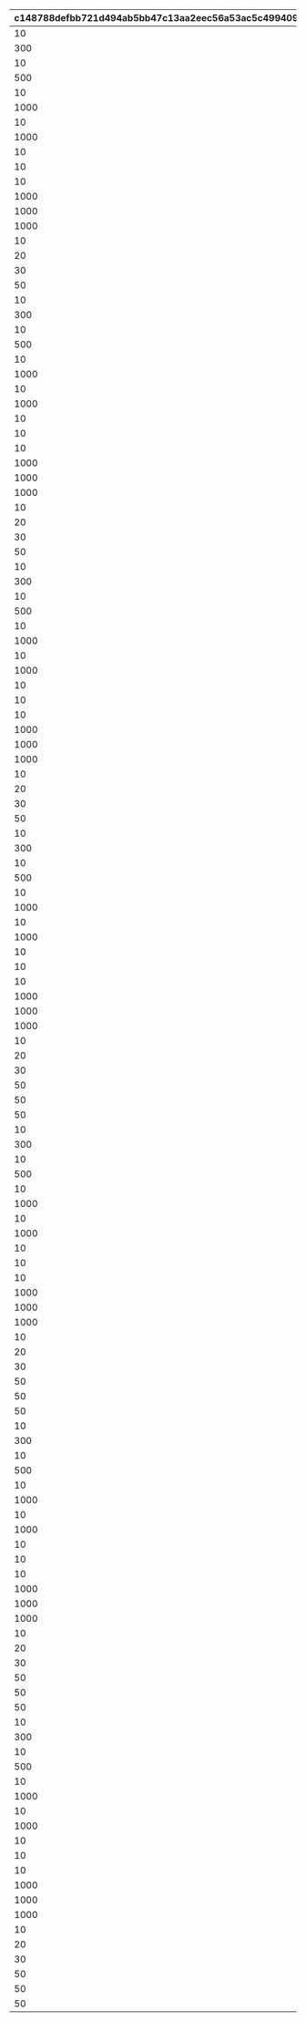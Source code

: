 |c148788defbb721d494ab5bb47c13aa2eec56a53ac5c49940919259b5a47a0db|71b584d6bfab77a32e5feb919fc0e31e143ebf28125373e89442b66bc311d101|ef51933a5170c05f7ee1ccd522cc7264812629a4730b49c8827f2ee675b5214a|ff0d9e4eb9622ae7eb376cf1ecda1f187a513baecae135e89ec7a0a14bd193c8|7f34dca94a7f1e7c2447532a6c905de262c8176fe22cec23c7af67ee16f46ae0|2f67df7cf9f7df85da9723d0ba4d91a5fb62b8ea6cd38534e07e11778cf1a725|a26a761a645ae41e2c1230ac113deb66e48683752ac04494932258b402710c29|e43632a18561a2eafaf22357b40449fce51b029f7f8b75aaed7245ee19f55ce8|e141896861a8da9302f1b0121653e1827c9298faf72ee77ccc511827f78ad89b|2857dd92c211c75b6fd709d9dfdd49d80362d5ff184463f6e8719908c795382b|8bd4f82ce0873621aae5dd028acc9f9c99157afee26c671d86d1b8131a9bfa04|0d2ff67d882ffd683e203f89582fb8b42be4d561d994b11b6445cb019a851db9|b888e0d54941a2cd0aa3169a3cb3ae0c731494d04ed97acf8b58ce900bf42676|580c047c227aab0da0f3fccb42b80f8bc8d678dbfb122a64330b0ffdd16108f7|f47bc492324f120253561c0a9b7011e1e2d7d28232d21093b8cd63e63e8d4f04|11b1fb0d3fe0a43722ee14179449133667b4603c62d36a6c280e35ccaead01c1|66a2104ff0edad65607e1dc2f5722fe0b5eaedd290ce9c7d735d861d0b1e900a|d3fe1e9b7443b2f00ef17e648f5b62a8be17ce9492de2df0db36a5e3efd27dad|cef4bffe90c0ac6f9d9bebf5f43562e943c25c4bfe0bb7116fe8985cb2d0ed7a|
| --- | --- | --- | --- | --- | --- | --- | --- | --- | --- | --- | --- | --- | --- | --- | --- | --- | --- | --- |
|10|25102|92407|1000|25014|0|240701|2|abyss_reward_icon_masterpieces_piece|25021|0|2|0|1000|200|2|25015|1000000000|2|
|300|25021|92407|1000|25012|0|240702|2|abyss_reward_icon_astralshard|25011|0|2|0|1000|1000|2|25013|2000000000|2|
|10|25102|92407|1000|25014|0|240703|2|abyss_reward_icon_masterpieces_piece|25021|0|2|0|1000|500|2|25015|3000000000|2|
|500|25021|92407|1000|25012|0|240704|2|abyss_reward_icon_astralshard|25011|0|2|0|1000|1000|2|25013|4000000000|2|
|10|25102|92407|1000|25014|0|240705|2|abyss_reward_icon_masterpieces_piece|25021|0|2|0|1000|1000|2|25015|5000000000|2|
|1000|25021|92407|1000|25012|0|240706|2|abyss_reward_icon_astralshard|25011|0|2|0|1000|1000|2|25013|6000000000|2|
|10|25102|92407|3000|25014|0|240707|2|abyss_reward_icon_masterpieces_piece|25021|0|2|0|3000|1000|2|25015|7000000000|2|
|1000|25021|92407|3000|25012|0|240708|2|abyss_reward_icon_astralshard|25011|0|2|0|3000|3000|2|25013|8000000000|2|
|10|25102|92407|3000|25014|0|240709|2|abyss_reward_icon_masterpieces_piece|25021|0|2|0|3000|1000|2|25015|9000000000|2|
|10|25102|92407|3000|25011|0|240710|2|abyss_reward_icon_masterpieces_piece|25021|0|2|0|3000|1000|2|25012|10000000000|2|
|10|25102|92407|3000|25013|0|240711|2|abyss_reward_icon_masterpieces_piece|25021|0|2|0|3000|1000|2|25015|12000000000|2|
|1000|25021|92407|3000|25012|0|240712|2|abyss_reward_icon_astralshard|25011|0|2|0|3000|3000|2|25014|16000000000|2|
|1000|25021|92407|3000|25014|0|240713|2|abyss_reward_icon_astralshard|25013|0|2|0|3000|3000|2|25015|20000000000|2|
|1000|25021|92407|3000|25012|0|240714|2|abyss_reward_icon_astralshard|25011|0|2|0|3000|3000|2|25013|25000000000|2|
|10|90005|92407|0|0|0|240715|2|abyss_reward_icon_hiseki|0|0|0|0|0|0|0|0|30000000000|0|
|20|90005|92407|0|0|0|240716|2|abyss_reward_icon_hiseki|0|0|0|0|0|0|0|0|35000000000|0|
|30|90005|92407|0|0|0|240717|2|abyss_reward_icon_hiseki|0|0|0|0|0|0|0|0|40000000000|0|
|50|90005|92407|0|0|0|240718|2|abyss_reward_icon_hiseki|0|0|0|0|0|0|0|0|50000000000|0|
|10|25102|92408|1000|25014|0|240801|2|abyss_reward_icon_masterpieces_piece|25021|0|2|0|1000|200|2|25015|1000000000|2|
|300|25021|92408|1000|25012|0|240802|2|abyss_reward_icon_astralshard|25011|0|2|0|1000|1000|2|25013|2000000000|2|
|10|25102|92408|1000|25014|0|240803|2|abyss_reward_icon_masterpieces_piece|25021|0|2|0|1000|500|2|25015|3000000000|2|
|500|25021|92408|1000|25012|0|240804|2|abyss_reward_icon_astralshard|25011|0|2|0|1000|1000|2|25013|4000000000|2|
|10|25102|92408|1000|25014|0|240805|2|abyss_reward_icon_masterpieces_piece|25021|0|2|0|1000|1000|2|25015|5000000000|2|
|1000|25021|92408|1000|25012|0|240806|2|abyss_reward_icon_astralshard|25011|0|2|0|1000|1000|2|25013|6000000000|2|
|10|25102|92408|3000|25014|0|240807|2|abyss_reward_icon_masterpieces_piece|25021|0|2|0|3000|1000|2|25015|7000000000|2|
|1000|25021|92408|3000|25012|0|240808|2|abyss_reward_icon_astralshard|25011|0|2|0|3000|3000|2|25013|8000000000|2|
|10|25102|92408|3000|25014|0|240809|2|abyss_reward_icon_masterpieces_piece|25021|0|2|0|3000|1000|2|25015|9000000000|2|
|10|25102|92408|3000|25011|0|240810|2|abyss_reward_icon_masterpieces_piece|25021|0|2|0|3000|1000|2|25012|10000000000|2|
|10|25102|92408|3000|25013|0|240811|2|abyss_reward_icon_masterpieces_piece|25021|0|2|0|3000|1000|2|25015|12000000000|2|
|1000|25021|92408|3000|25012|0|240812|2|abyss_reward_icon_astralshard|25011|0|2|0|3000|3000|2|25014|16000000000|2|
|1000|25021|92408|3000|25014|0|240813|2|abyss_reward_icon_astralshard|25013|0|2|0|3000|3000|2|25015|20000000000|2|
|1000|25021|92408|3000|25012|0|240814|2|abyss_reward_icon_astralshard|25011|0|2|0|3000|3000|2|25013|25000000000|2|
|10|90005|92408|0|0|0|240815|2|abyss_reward_icon_hiseki|0|0|0|0|0|0|0|0|30000000000|0|
|20|90005|92408|0|0|0|240816|2|abyss_reward_icon_hiseki|0|0|0|0|0|0|0|0|35000000000|0|
|30|90005|92408|0|0|0|240817|2|abyss_reward_icon_hiseki|0|0|0|0|0|0|0|0|40000000000|0|
|50|90005|92408|0|0|0|240818|2|abyss_reward_icon_hiseki|0|0|0|0|0|0|0|0|50000000000|0|
|10|25102|92409|1000|25014|0|240901|2|abyss_reward_icon_masterpieces_piece|25021|0|2|0|1000|200|2|25015|1000000000|2|
|300|25021|92409|1000|25012|0|240902|2|abyss_reward_icon_astralshard|25011|0|2|0|1000|1000|2|25013|2000000000|2|
|10|25102|92409|1000|25014|0|240903|2|abyss_reward_icon_masterpieces_piece|25021|0|2|0|1000|500|2|25015|3000000000|2|
|500|25021|92409|1000|25012|0|240904|2|abyss_reward_icon_astralshard|25011|0|2|0|1000|1000|2|25013|4000000000|2|
|10|25102|92409|1000|25014|0|240905|2|abyss_reward_icon_masterpieces_piece|25021|0|2|0|1000|1000|2|25015|5000000000|2|
|1000|25021|92409|1000|25012|0|240906|2|abyss_reward_icon_astralshard|25011|0|2|0|1000|1000|2|25013|6000000000|2|
|10|25102|92409|3000|25014|0|240907|2|abyss_reward_icon_masterpieces_piece|25021|0|2|0|3000|1000|2|25015|7000000000|2|
|1000|25021|92409|3000|25012|0|240908|2|abyss_reward_icon_astralshard|25011|0|2|0|3000|3000|2|25013|8000000000|2|
|10|25102|92409|3000|25014|0|240909|2|abyss_reward_icon_masterpieces_piece|25021|0|2|0|3000|1000|2|25015|9000000000|2|
|10|25102|92409|3000|25011|0|240910|2|abyss_reward_icon_masterpieces_piece|25021|0|2|0|3000|1000|2|25012|10000000000|2|
|10|25102|92409|3000|25013|0|240911|2|abyss_reward_icon_masterpieces_piece|25021|0|2|0|3000|1000|2|25015|12000000000|2|
|1000|25021|92409|3000|25012|0|240912|2|abyss_reward_icon_astralshard|25011|0|2|0|3000|3000|2|25014|16000000000|2|
|1000|25021|92409|3000|25014|0|240913|2|abyss_reward_icon_astralshard|25013|0|2|0|3000|3000|2|25015|20000000000|2|
|1000|25021|92409|3000|25012|0|240914|2|abyss_reward_icon_astralshard|25011|0|2|0|3000|3000|2|25013|25000000000|2|
|10|90005|92409|0|0|0|240915|2|abyss_reward_icon_hiseki|0|0|0|0|0|0|0|0|30000000000|0|
|20|90005|92409|0|0|0|240916|2|abyss_reward_icon_hiseki|0|0|0|0|0|0|0|0|35000000000|0|
|30|90005|92409|0|0|0|240917|2|abyss_reward_icon_hiseki|0|0|0|0|0|0|0|0|40000000000|0|
|50|90005|92409|0|0|0|240918|2|abyss_reward_icon_hiseki|0|0|0|0|0|0|0|0|50000000000|0|
|10|25102|92410|1000|25014|0|241001|2|abyss_reward_icon_masterpieces_piece|25021|0|2|0|1000|200|2|25015|1000000000|2|
|300|25021|92410|1000|25012|0|241002|2|abyss_reward_icon_astralshard|25011|0|2|0|1000|1000|2|25013|2000000000|2|
|10|25102|92410|1000|25014|0|241003|2|abyss_reward_icon_masterpieces_piece|25021|0|2|0|1000|500|2|25015|3000000000|2|
|500|25021|92410|1000|25012|0|241004|2|abyss_reward_icon_astralshard|25011|0|2|0|1000|1000|2|25013|4000000000|2|
|10|25102|92410|1000|25014|0|241005|2|abyss_reward_icon_masterpieces_piece|25021|0|2|0|1000|1000|2|25015|5000000000|2|
|1000|25021|92410|1000|25012|0|241006|2|abyss_reward_icon_astralshard|25011|0|2|0|1000|1000|2|25013|6000000000|2|
|10|25102|92410|3000|25014|0|241007|2|abyss_reward_icon_masterpieces_piece|25021|0|2|0|3000|1000|2|25015|7000000000|2|
|1000|25021|92410|3000|25012|0|241008|2|abyss_reward_icon_astralshard|25011|0|2|0|3000|3000|2|25013|8000000000|2|
|10|25102|92410|3000|25014|0|241009|2|abyss_reward_icon_masterpieces_piece|25021|0|2|0|3000|1000|2|25015|9000000000|2|
|10|25102|92410|3000|25011|0|241010|2|abyss_reward_icon_masterpieces_piece|25021|0|2|0|3000|1000|2|25012|10000000000|2|
|10|25102|92410|3000|25013|0|241011|2|abyss_reward_icon_masterpieces_piece|25021|0|2|0|3000|1000|2|25015|12000000000|2|
|1000|25021|92410|3000|25012|0|241012|2|abyss_reward_icon_astralshard|25011|0|2|0|3000|3000|2|25014|16000000000|2|
|1000|25021|92410|3000|25014|0|241013|2|abyss_reward_icon_astralshard|25013|0|2|0|3000|3000|2|25015|20000000000|2|
|1000|25021|92410|3000|25012|0|241014|2|abyss_reward_icon_astralshard|25011|0|2|0|3000|3000|2|25013|25000000000|2|
|10|90005|92410|0|0|0|241015|2|abyss_reward_icon_hiseki|0|0|0|0|0|0|0|0|30000000000|0|
|20|90005|92410|0|0|0|241016|2|abyss_reward_icon_hiseki|0|0|0|0|0|0|0|0|35000000000|0|
|30|90005|92410|0|0|0|241017|2|abyss_reward_icon_hiseki|0|0|0|0|0|0|0|0|40000000000|0|
|50|90005|92410|0|0|0|241018|2|abyss_reward_icon_hiseki|0|0|0|0|0|0|0|0|50000000000|0|
|50|140001|92410|0|0|0|241019|4|abyss_reward_icon_piece_p_heart|0|0|0|0|0|0|0|0|60000000000|0|
|50|140001|92410|0|0|0|241020|4|abyss_reward_icon_piece_p_heart|0|0|0|0|0|0|0|0|70000000000|0|
|10|25102|92411|1000|25014|0|241101|2|abyss_reward_icon_masterpieces_piece|25021|0|2|0|1000|200|2|25015|1000000000|2|
|300|25021|92411|1000|25012|0|241102|2|abyss_reward_icon_astralshard|25011|0|2|0|1000|1000|2|25013|2000000000|2|
|10|25102|92411|1000|25014|0|241103|2|abyss_reward_icon_masterpieces_piece|25021|0|2|0|1000|500|2|25015|3000000000|2|
|500|25021|92411|1000|25012|0|241104|2|abyss_reward_icon_astralshard|25011|0|2|0|1000|1000|2|25013|4000000000|2|
|10|25102|92411|1000|25014|0|241105|2|abyss_reward_icon_masterpieces_piece|25021|0|2|0|1000|1000|2|25015|5000000000|2|
|1000|25021|92411|1000|25012|0|241106|2|abyss_reward_icon_astralshard|25011|0|2|0|1000|1000|2|25013|6000000000|2|
|10|25102|92411|3000|25014|0|241107|2|abyss_reward_icon_masterpieces_piece|25021|0|2|0|3000|1000|2|25015|7000000000|2|
|1000|25021|92411|3000|25012|0|241108|2|abyss_reward_icon_astralshard|25011|0|2|0|3000|3000|2|25013|8000000000|2|
|10|25102|92411|3000|25014|0|241109|2|abyss_reward_icon_masterpieces_piece|25021|0|2|0|3000|1000|2|25015|9000000000|2|
|10|25102|92411|3000|25011|0|241110|2|abyss_reward_icon_masterpieces_piece|25021|0|2|0|3000|1000|2|25012|10000000000|2|
|10|25102|92411|3000|25013|0|241111|2|abyss_reward_icon_masterpieces_piece|25021|0|2|0|3000|1000|2|25015|12000000000|2|
|1000|25021|92411|3000|25012|0|241112|2|abyss_reward_icon_astralshard|25011|0|2|0|3000|3000|2|25014|16000000000|2|
|1000|25021|92411|3000|25014|0|241113|2|abyss_reward_icon_astralshard|25013|0|2|0|3000|3000|2|25015|20000000000|2|
|1000|25021|92411|3000|25012|0|241114|2|abyss_reward_icon_astralshard|25011|0|2|0|3000|3000|2|25013|25000000000|2|
|10|90005|92411|0|0|0|241115|2|abyss_reward_icon_hiseki|0|0|0|0|0|0|0|0|30000000000|0|
|20|90005|92411|0|0|0|241116|2|abyss_reward_icon_hiseki|0|0|0|0|0|0|0|0|35000000000|0|
|30|90005|92411|0|0|0|241117|2|abyss_reward_icon_hiseki|0|0|0|0|0|0|0|0|40000000000|0|
|50|90005|92411|0|0|0|241118|2|abyss_reward_icon_hiseki|0|0|0|0|0|0|0|0|50000000000|0|
|50|140001|92411|0|0|0|241119|4|abyss_reward_icon_piece_p_heart|0|0|0|0|0|0|0|0|60000000000|0|
|50|140001|92411|0|0|0|241120|4|abyss_reward_icon_piece_p_heart|0|0|0|0|0|0|0|0|70000000000|0|
|10|25102|92412|1000|25014|0|241201|2|abyss_reward_icon_masterpieces_piece|25021|0|2|0|1000|200|2|25015|1000000000|2|
|300|25021|92412|1000|25012|0|241202|2|abyss_reward_icon_astralshard|25011|0|2|0|1000|1000|2|25013|2000000000|2|
|10|25102|92412|1000|25014|0|241203|2|abyss_reward_icon_masterpieces_piece|25021|0|2|0|1000|500|2|25015|3000000000|2|
|500|25021|92412|1000|25012|0|241204|2|abyss_reward_icon_astralshard|25011|0|2|0|1000|1000|2|25013|4000000000|2|
|10|25102|92412|1000|25014|0|241205|2|abyss_reward_icon_masterpieces_piece|25021|0|2|0|1000|1000|2|25015|5000000000|2|
|1000|25021|92412|1000|25012|0|241206|2|abyss_reward_icon_astralshard|25011|0|2|0|1000|1000|2|25013|6000000000|2|
|10|25102|92412|3000|25014|0|241207|2|abyss_reward_icon_masterpieces_piece|25021|0|2|0|3000|1000|2|25015|7000000000|2|
|1000|25021|92412|3000|25012|0|241208|2|abyss_reward_icon_astralshard|25011|0|2|0|3000|3000|2|25013|8000000000|2|
|10|25102|92412|3000|25014|0|241209|2|abyss_reward_icon_masterpieces_piece|25021|0|2|0|3000|1000|2|25015|9000000000|2|
|10|25102|92412|3000|25011|0|241210|2|abyss_reward_icon_masterpieces_piece|25021|0|2|0|3000|1000|2|25012|10000000000|2|
|10|25102|92412|3000|25013|0|241211|2|abyss_reward_icon_masterpieces_piece|25021|0|2|0|3000|1000|2|25015|12000000000|2|
|1000|25021|92412|3000|25012|0|241212|2|abyss_reward_icon_astralshard|25011|0|2|0|3000|3000|2|25014|16000000000|2|
|1000|25021|92412|3000|25014|0|241213|2|abyss_reward_icon_astralshard|25013|0|2|0|3000|3000|2|25015|20000000000|2|
|1000|25021|92412|3000|25012|0|241214|2|abyss_reward_icon_astralshard|25011|0|2|0|3000|3000|2|25013|25000000000|2|
|10|90005|92412|0|0|0|241215|2|abyss_reward_icon_hiseki|0|0|0|0|0|0|0|0|30000000000|0|
|20|90005|92412|0|0|0|241216|2|abyss_reward_icon_hiseki|0|0|0|0|0|0|0|0|35000000000|0|
|30|90005|92412|0|0|0|241217|2|abyss_reward_icon_hiseki|0|0|0|0|0|0|0|0|40000000000|0|
|50|90005|92412|0|0|0|241218|2|abyss_reward_icon_hiseki|0|0|0|0|0|0|0|0|50000000000|0|
|50|140001|92412|0|0|0|241219|4|abyss_reward_icon_piece_p_heart|0|0|0|0|0|0|0|0|60000000000|0|
|50|140001|92412|0|0|0|241220|4|abyss_reward_icon_piece_p_heart|0|0|0|0|0|0|0|0|70000000000|0|
|10|25102|92413|1000|25014|0|250101|2|abyss_reward_icon_masterpieces_piece|25021|0|2|0|1000|200|2|25015|1000000000|2|
|300|25021|92413|1000|25012|0|250102|2|abyss_reward_icon_astralshard|25011|0|2|0|1000|1000|2|25013|2000000000|2|
|10|25102|92413|1000|25014|0|250103|2|abyss_reward_icon_masterpieces_piece|25021|0|2|0|1000|500|2|25015|3000000000|2|
|500|25021|92413|1000|25012|0|250104|2|abyss_reward_icon_astralshard|25011|0|2|0|1000|1000|2|25013|4000000000|2|
|10|25102|92413|1000|25014|0|250105|2|abyss_reward_icon_masterpieces_piece|25021|0|2|0|1000|1000|2|25015|5000000000|2|
|1000|25021|92413|1000|25012|0|250106|2|abyss_reward_icon_astralshard|25011|0|2|0|1000|1000|2|25013|6000000000|2|
|10|25102|92413|3000|25014|0|250107|2|abyss_reward_icon_masterpieces_piece|25021|0|2|0|3000|1000|2|25015|7000000000|2|
|1000|25021|92413|3000|25012|0|250108|2|abyss_reward_icon_astralshard|25011|0|2|0|3000|3000|2|25013|8000000000|2|
|10|25102|92413|3000|25014|0|250109|2|abyss_reward_icon_masterpieces_piece|25021|0|2|0|3000|1000|2|25015|9000000000|2|
|10|25102|92413|3000|25011|0|250110|2|abyss_reward_icon_masterpieces_piece|25021|0|2|0|3000|1000|2|25012|10000000000|2|
|10|25102|92413|3000|25013|0|250111|2|abyss_reward_icon_masterpieces_piece|25021|0|2|0|3000|1000|2|25015|12000000000|2|
|1000|25021|92413|3000|25012|0|250112|2|abyss_reward_icon_astralshard|25011|0|2|0|3000|3000|2|25014|16000000000|2|
|1000|25021|92413|3000|25014|0|250113|2|abyss_reward_icon_astralshard|25013|0|2|0|3000|3000|2|25015|20000000000|2|
|1000|25021|92413|3000|25012|0|250114|2|abyss_reward_icon_astralshard|25011|0|2|0|3000|3000|2|25013|25000000000|2|
|10|90005|92413|0|0|0|250115|2|abyss_reward_icon_hiseki|0|0|0|0|0|0|0|0|30000000000|0|
|20|90005|92413|0|0|0|250116|2|abyss_reward_icon_hiseki|0|0|0|0|0|0|0|0|35000000000|0|
|30|90005|92413|0|0|0|250117|2|abyss_reward_icon_hiseki|0|0|0|0|0|0|0|0|40000000000|0|
|50|90005|92413|0|0|0|250118|2|abyss_reward_icon_hiseki|0|0|0|0|0|0|0|0|50000000000|0|
|50|140001|92413|0|0|0|250119|4|abyss_reward_icon_piece_p_heart|0|0|0|0|0|0|0|0|60000000000|0|
|50|140001|92413|0|0|0|250120|4|abyss_reward_icon_piece_p_heart|0|0|0|0|0|0|0|0|70000000000|0|